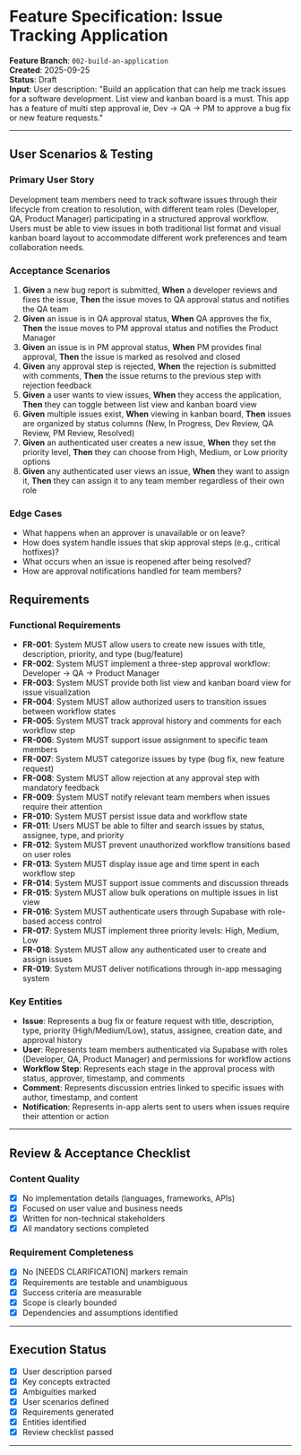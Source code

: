 # Feature Specification: Issue Tracking Application

**Feature Branch**: `002-build-an-application`  
**Created**: 2025-09-25  
**Status**: Draft  
**Input**: User description: "Build an application that can help me track issues for a software development. List view and kanban board is a must. This app has a feature of multi step approval ie, Dev -> QA -> PM to approve a bug fix or new feature requests."

---

## User Scenarios & Testing

### Primary User Story
Development team members need to track software issues through their lifecycle from creation to resolution, with different team roles (Developer, QA, Product Manager) participating in a structured approval workflow. Users must be able to view issues in both traditional list format and visual kanban board layout to accommodate different work preferences and team collaboration needs.

### Acceptance Scenarios
1. **Given** a new bug report is submitted, **When** a developer reviews and fixes the issue, **Then** the issue moves to QA approval status and notifies the QA team
2. **Given** an issue is in QA approval status, **When** QA approves the fix, **Then** the issue moves to PM approval status and notifies the Product Manager
3. **Given** an issue is in PM approval status, **When** PM provides final approval, **Then** the issue is marked as resolved and closed
4. **Given** any approval step is rejected, **When** the rejection is submitted with comments, **Then** the issue returns to the previous step with rejection feedback
5. **Given** a user wants to view issues, **When** they access the application, **Then** they can toggle between list view and kanban board view
6. **Given** multiple issues exist, **When** viewing in kanban board, **Then** issues are organized by status columns (New, In Progress, Dev Review, QA Review, PM Review, Resolved)
7. **Given** an authenticated user creates a new issue, **When** they set the priority level, **Then** they can choose from High, Medium, or Low priority options
8. **Given** any authenticated user views an issue, **When** they want to assign it, **Then** they can assign it to any team member regardless of their own role

### Edge Cases
- What happens when an approver is unavailable or on leave?
- How does system handle issues that skip approval steps (e.g., critical hotfixes)?
- What occurs when an issue is reopened after being resolved?
- How are approval notifications handled for team members?

## Requirements

### Functional Requirements
- **FR-001**: System MUST allow users to create new issues with title, description, priority, and type (bug/feature)
- **FR-002**: System MUST implement a three-step approval workflow: Developer → QA → Product Manager
- **FR-003**: System MUST provide both list view and kanban board view for issue visualization
- **FR-004**: System MUST allow authorized users to transition issues between workflow states
- **FR-005**: System MUST track approval history and comments for each workflow step
- **FR-006**: System MUST support issue assignment to specific team members
- **FR-007**: System MUST categorize issues by type (bug fix, new feature request)
- **FR-008**: System MUST allow rejection at any approval step with mandatory feedback
- **FR-009**: System MUST notify relevant team members when issues require their attention
- **FR-010**: System MUST persist issue data and workflow state
- **FR-011**: Users MUST be able to filter and search issues by status, assignee, type, and priority
- **FR-012**: System MUST prevent unauthorized workflow transitions based on user roles
- **FR-013**: System MUST display issue age and time spent in each workflow step
- **FR-014**: System MUST support issue comments and discussion threads
- **FR-015**: System MUST allow bulk operations on multiple issues in list view
- **FR-016**: System MUST authenticate users through Supabase with role-based access control
- **FR-017**: System MUST implement three priority levels: High, Medium, Low
- **FR-018**: System MUST allow any authenticated user to create and assign issues
- **FR-019**: System MUST deliver notifications through in-app messaging system

### Key Entities
- **Issue**: Represents a bug fix or feature request with title, description, type, priority (High/Medium/Low), status, assignee, creation date, and approval history
- **User**: Represents team members authenticated via Supabase with roles (Developer, QA, Product Manager) and permissions for workflow actions
- **Workflow Step**: Represents each stage in the approval process with status, approver, timestamp, and comments
- **Comment**: Represents discussion entries linked to specific issues with author, timestamp, and content
- **Notification**: Represents in-app alerts sent to users when issues require their attention or action

---

## Review & Acceptance Checklist

### Content Quality
- [x] No implementation details (languages, frameworks, APIs)
- [x] Focused on user value and business needs
- [x] Written for non-technical stakeholders
- [x] All mandatory sections completed

### Requirement Completeness
- [x] No [NEEDS CLARIFICATION] markers remain
- [x] Requirements are testable and unambiguous  
- [x] Success criteria are measurable
- [x] Scope is clearly bounded
- [x] Dependencies and assumptions identified

---

## Execution Status

- [x] User description parsed
- [x] Key concepts extracted
- [x] Ambiguities marked
- [x] User scenarios defined
- [x] Requirements generated
- [x] Entities identified
- [x] Review checklist passed

---
